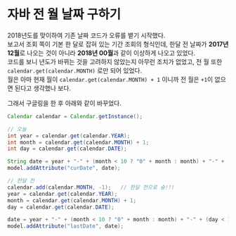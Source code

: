 # 자바 전 월 날짜 구하기
2018년도를 맞이하여 기존 날짜 코드가 오류를 뱉기 시작했다.  
보고서 조회 쪽이 기본 한 달로 잡혀 있는 기간 조회의 형식인데, 한달 전 날짜가 **2017년 12월**로 나오는 것이 아니라 **2018년 00월**과 같이 이상하게 나오고 있었다.  
코드를 보니 년도가 바뀌는 것을 고려하지 않았는지 아무런 조치가 없었고, 전 월 또한 `calendar.get(calendar.MONTH)` 로만 되어 있었다.  
월은 아마 현재 월이 `calendar.get(calendar.MONTH) + 1` 이니까 전 월은 `+1`이 없으면 된다고 생각했나 보다.  

그래서 구글링을 한 후 아래와 같이 바꾸었다.
```java
Calendar calendar = Calendar.getInstance();

// 오늘
int year = calendar.get(calendar.YEAR);
int month = calendar.get(calendar.MONTH) + 1;
int day = calendar.get(calendar.DATE);

String date = year + "-" + (month < 10 ? "0" + month : month) + "-" + (day < 10 ? "0" + day : day);
model.addAttribute("curDate", date);

// 한달 전
calendar.add(calendar.MONTH, -1);   // 한달 전으로 슝!!!
year = calendar.get(calendar.YEAR);
month = calendar.get(calendar.MONTH) + 1;
day = calendar.get(calendar.DATE);

date = year + "-" + (month < 10 ? "0" + month : month) + "-" + (day < 10 ? "0" + day : day);
model.addAttribute("lastDate", date);
```
